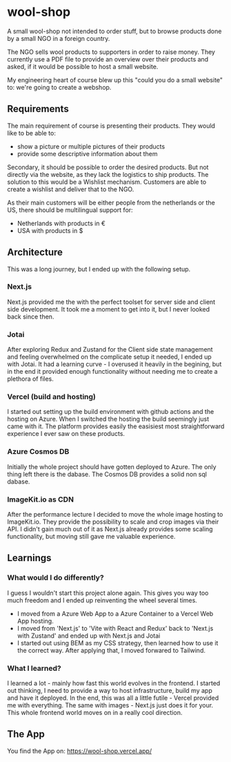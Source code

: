 # wool-shop

A small wool-shop not intended to order stuff, but to browse products done by a small NGO in a foreign country.

The NGO sells wool products to supporters in order to raise money. They currently use a PDF file to provide an overview
over their products and asked, if it would be possible to host a small website.

My engineering heart of course blew up this "could you do a small website" to: we're going to create a webshop.

## Requirements

The main requirement of course is presenting their products. They would like to be able to:

- show a picture or multiple pictures of their products
- provide some descriptive information about them

Secondary, it should be possible to order the desired products.
But not directly via the website, as they lack the logistics to ship products. The solution to this would be
a Wishlist mechanism.
Customers are able to create a wishlist and deliver that to the NGO.

As their main customers will be either people from the netherlands or the US, there
should be multilingual support for:

- Netherlands with products in €
- USA with products in $

## Architecture

This was a long journey, but I ended up with the following setup.

### Next.js

Next.js provided me the with the perfect toolset for server side and client side development.
It took me a moment to get into it, but I never looked back since then.

### Jotai

After exploring Redux and Zustand for the Client side state management and feeling overwhelmed on the
complicate setup it needed, I ended up with Jotai. It had a learning curve - I overused it heavily in the
begining, but in the end it provided enough functionality without needing me to create a plethora of files.

### Vercel (build and hosting)

I started out setting up the build environment with github actions and the hosting on Azure.
When I switched the hosting the build seemingly just came with it. The platform provides easily the easisiest
most straightforward experience I ever saw on these products.

### Azure Cosmos DB

Initially the whole project should have gotten deployed to Azure. The only thing left there is the dabase.
The Cosmos DB provides a solid non sql dabase.

### ImageKit.io as CDN

After the performance lecture I decided to move the whole image hosting to ImageKit.io.
They provide the possibility to scale and crop images via their API. I didn't gain much out of
it as Next.js already provides some scaling functionality, but moving still gave me valuable experience.

## Learnings

### What would I do differently?

I guess I wouldn't start this project alone again.
This gives you way too much freedom and I ended up reinventing the wheel several times.

- I moved from a Azure Web App to a Azure Container to a Vercel Web App hosting.
- I moved from 'Next.js' to 'Vite with React and Redux' back to 'Next.js with Zustand' and ended up with Next.js and Jotai
- I started out using BEM as my CSS strategy, then learned how to use it the correct way. After applying that, I moved forwared to Tailwind.

### What I learned?

I learned a lot - mainly how fast this world evolves in the frontend.
I started out thinking, I need to provide a way to host infrastructure, build my app and have it deployed.
In the end, this was all a little futile - Vercel provided me with everything.
The same with images - Next.js just does it for your.
This whole frontend world moves on in a really cool direction.

## The App

You find the App on: https://wool-shop.vercel.app/
